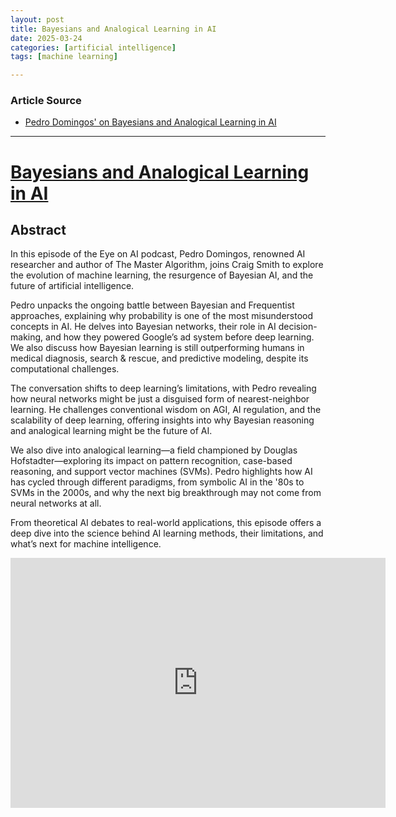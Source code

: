 ```yaml
---
layout: post
title: Bayesians and Analogical Learning in AI
date: 2025-03-24
categories: [artificial intelligence]
tags: [machine learning]

---
```


### Article Source


* [Pedro Domingos' on Bayesians and Analogical Learning in AI](https://www.youtube.com/watch?v=a_6rmeAK-Mo)

---


# [Bayesians and Analogical Learning in AI](https://www.youtube.com/watch?v=a_6rmeAK-Mo)


## Abstract

In this episode of the Eye on AI podcast, Pedro Domingos, renowned AI researcher and author of The Master Algorithm, joins Craig Smith to explore the evolution of machine learning, the resurgence of Bayesian AI, and the future of artificial intelligence.

Pedro unpacks the ongoing battle between Bayesian and Frequentist approaches, explaining why probability is one of the most misunderstood concepts in AI. He delves into Bayesian networks, their role in AI decision-making, and how they powered Google’s ad system before deep learning. We also discuss how Bayesian learning is still outperforming humans in medical diagnosis, search & rescue, and predictive modeling, despite its computational challenges.

The conversation shifts to deep learning’s limitations, with Pedro revealing how neural networks might be just a disguised form of nearest-neighbor learning. He challenges conventional wisdom on AGI, AI regulation, and the scalability of deep learning, offering insights into why Bayesian reasoning and analogical learning might be the future of AI.

We also dive into analogical learning—a field championed by Douglas Hofstadter—exploring its impact on pattern recognition, case-based reasoning, and support vector machines (SVMs). Pedro highlights how AI has cycled through different paradigms, from symbolic AI in the '80s to SVMs in the 2000s, and why the next big breakthrough may not come from neural networks at all.

From theoretical AI debates to real-world applications, this episode offers a deep dive into the science behind AI learning methods, their limitations, and what’s next for machine intelligence.

<iframe width="600" height="400" src="https://www.youtube.com/embed/a_6rmeAK-Mo?si=vfYB3GBtgotAu-68" title="YouTube video player" frameborder="0" allow="accelerometer; autoplay; clipboard-write; encrypted-media; gyroscope; picture-in-picture; web-share" referrerpolicy="strict-origin-when-cross-origin" allowfullscreen></iframe>